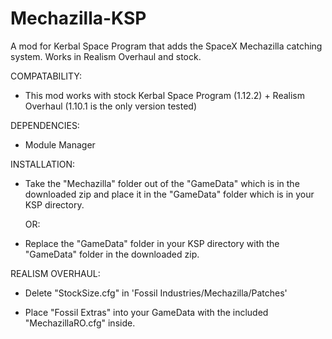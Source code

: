 # Mechazilla-KSP
A mod for Kerbal Space Program that adds the SpaceX Mechazilla catching system. Works in Realism Overhaul and stock.

COMPATABILITY:

- This mod works with stock Kerbal Space Program (1.12.2) + Realism Overhaul (1.10.1 is the only version tested)


DEPENDENCIES:

- Module Manager


INSTALLATION:

- Take the "Mechazilla" folder out of the "GameData" which is in the downloaded zip and place it in the "GameData" folder which is in your KSP directory.

	OR:

- Replace the "GameData" folder in your KSP directory with the "GameData" folder in the downloaded zip.


REALISM OVERHAUL:

- Delete "StockSize.cfg" in 'Fossil Industries/Mechazilla/Patches'

- Place "Fossil Extras" into your GameData with the included "MechazillaRO.cfg" inside.
